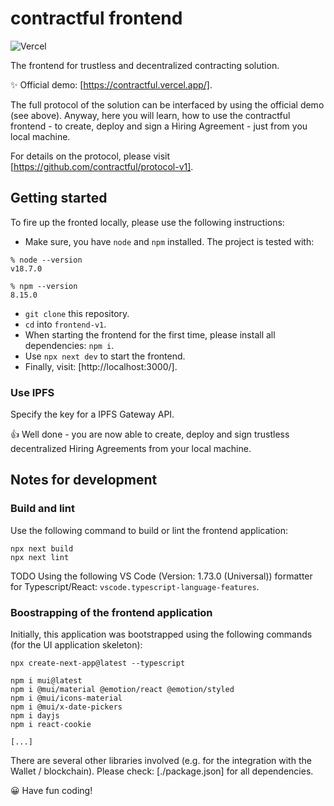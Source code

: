 # contractful frontend

![Vercel](https://vercelbadge.vercel.app/api/[owner]/[repo])

The frontend for trustless and decentralized contracting solution.

✨ Official demo: [https://contractful.vercel.app/].

The full protocol of the solution can be interfaced by using the official demo (see above). Anyway, here you will learn, how to use the contractful frontend - to create, deploy and sign a Hiring Agreement - just from you local machine.

For details on the protocol, please visit [https://github.com/contractful/protocol-v1].

## Getting started

To fire up the fronted locally, please use the following instructions:

* Make sure, you have `node` and `npm` installed. The project is tested with:

```
% node --version
v18.7.0

% npm --version
8.15.0
```

* `git clone` this repository.
* `cd` into `frontend-v1`.
* When starting the frontend for the first time, please install all dependencies: `npm i`.
* Use `npx next dev` to start the frontend.
* Finally, visit: [http://localhost:3000/].

### Use IPFS

Specify the key for a IPFS Gateway API.

👍 Well done - you are now able to create, deploy and sign trustless decentralized Hiring Agreements from your local machine.

## Notes for development

### Build and lint

Use the following command to build or lint the frontend application:

```
npx next build
npx next lint
```

TODO Using the following VS Code (Version: 1.73.0 (Universal)) formatter for Typescript/React: `vscode.typescript-language-features`.

### Boostrapping of the frontend application

Initially, this application was bootstrapped using the following commands (for the UI application skeleton):

```
npx create-next-app@latest --typescript

npm i mui@latest
npm i @mui/material @emotion/react @emotion/styled
npm i @mui/icons-material
npm i @mui/x-date-pickers
npm i dayjs
npm i react-cookie

[...]
```

There are several other libraries involved (e.g. for the integration with the Wallet / blockchain). Please check: [./package.json] for all dependencies.

😀 Have fun coding!

